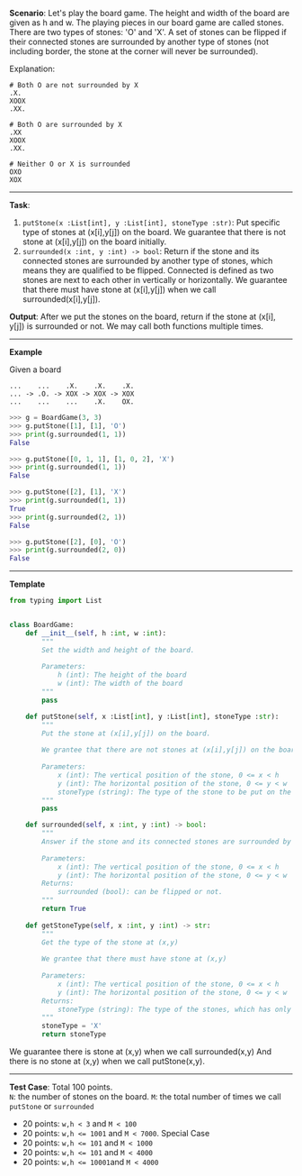 **Scenario**: Let's play the board game. The height and width of the board are given as h and w. The playing pieces in our board game are called stones. There are two types of stones: 'O' and 'X'. A set of stones can be flipped if their connected stones are surrounded by another type of stones (not including border, the stone at the corner will never be surrounded).

Explanation:
```
# Both O are not surrounded by X
.X.
XOOX
.XX.

# Both O are surrounded by X
.XX
XOOX
.XX.

# Neither O or X is surrounded
OXO
XOX

```
---
**Task**: 
1. `putStone(x :List[int], y :List[int], stoneType :str)`: Put specific type of stones at (x[i],y[j]) on the board. We guarantee that there is not stone at (x[i],y[j]) on the board initially.
2. `surrounded(x :int, y :int) -> bool`: Return if the stone and its connected stones are surrounded by another type of stones, which means they are qualified to be flipped.
Connected is defined as two stones are next to each other in vertically or horizontally. We guarantee that there must have stone at (x[i],y[j]) when we call surrounded(x[i],y[j]).

**Output**: After we put the stones on the board, return if the stone at (x[i], y[j]) is surrounded or not. We may call both functions multiple times.

---

**Example**

Given a board
```
...    ...    .X.    .X.    .X.
... -> .O. -> XOX -> XOX -> XOX
...    ...    ...    .X.    OX.
```

```python
>>> g = BoardGame(3, 3)
>>> g.putStone([1], [1], 'O')
>>> print(g.surrounded(1, 1))
False

>>> g.putStone([0, 1, 1], [1, 0, 2], 'X')
>>> print(g.surrounded(1, 1))
False

>>> g.putStone([2], [1], 'X')
>>> print(g.surrounded(1, 1))
True
>>> print(g.surrounded(2, 1))
False

>>> g.putStone([2], [0], 'O')
>>> print(g.surrounded(2, 0))
False
```

---

**Template**

```python
from typing import List


class BoardGame:
    def __init__(self, h :int, w :int):
        """
        Set the width and height of the board.
        
        Parameters:
            h (int): The height of the board
            w (int): The width of the board
        """
        pass

    def putStone(self, x :List[int], y :List[int], stoneType :str):
        """
        Put the stone at (x[i],y[j]) on the board.
        
        We grantee that there are not stones at (x[i],y[j]) on the board initially.
        
        Parameters:
            x (int): The vertical position of the stone, 0 <= x < h
            y (int): The horizontal position of the stone, 0 <= y < w
            stoneType (string): The type of the stone to be put on the board, which has only two options {'O', 'X'}
        """
        pass

    def surrounded(self, x :int, y :int) -> bool:
        """
        Answer if the stone and its connected stones are surrounded by another type of stones, which means they are qualified to be flipped if we want.
        
        Parameters:
            x (int): The vertical position of the stone, 0 <= x < h
            y (int): The horizontal position of the stone, 0 <= y < w
        Returns:
            surrounded (bool): can be flipped or not.
        """
        return True
    
    def getStoneType(self, x :int, y :int) -> str:
        """
        Get the type of the stone at (x,y)
            
        We grantee that there must have stone at (x,y)
        
        Parameters:
            x (int): The vertical position of the stone, 0 <= x < h
            y (int): The horizontal position of the stone, 0 <= y < w
        Returns:
            stoneType (string): The type of the stones, which has only two value {'O', 'X'}
        """
        stoneType = 'X'
        return stoneType
```
We guarantee there is stone at (x,y) when we call surrounded(x,y)
And there is no stone at (x,y) when we call putStone(x,y).

---

**Test Case**: Total 100 points. <BR> 
`N`: the number of stones on the board.
`M`: the total number of times we call `putStone` or `surrounded`

- 20 points: `w,h < 3` and `M < 100`
- 20 points: `w,h <= 1001` and `M < 7000`. Special Case
- 20 points: `w,h <= 101` and `M < 1000`
- 20 points: `w,h <= 101` and `M < 4000`
- 20 points: `w,h <= 10001`and  `M < 4000`